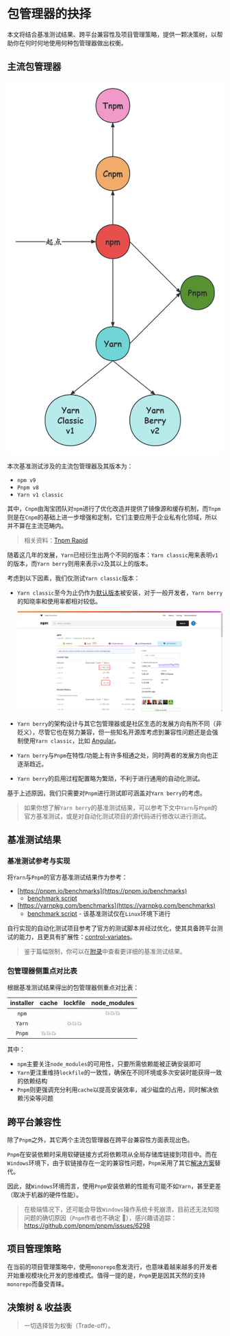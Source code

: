 # 包管理器的抉择

本文将结合基准测试结果、跨平台兼容性及项目管理策略，提供一颗决策树，以帮助你在何时何地使用何种包管理器做出权衡。

## 主流包管理器

![pms](images/pms.jpg)

本次基准测试涉及的主流包管理器及其版本为：

- `npm v9`
- `Pnpm v8`
- `Yarn v1 classic`

其中，`Cnpm`由淘宝团队对`npm`进行了优化改造并提供了镜像源和缓存机制，而`Tnpm`则是在`Cnpm`的基础上进一步增强和定制，它们主要应用于企业私有化领域，所以并不算在主流范畴内。

> 相关资料：[Tnpm Rapid](https://zhuanlan.zhihu.com/p/455809528)

随着这几年的发展，`Yarn`已经衍生出两个不同的版本：`Yarn classic`用来表明`v1`的版本，而`Yarn berry`则用来表示`v2`及其以上的版本。

考虑到以下因素，我们仅测试`Yarn classic`版本：

- `Yarn classic`至今为止仍作为[默认版本](https://www.npmjs.com/package/yarn?activeTab=versions)被安装，对于一般开发者，`Yarn berry`的知晓率和使用率都相对较低。

  ![yarn-downloads](images/yarn-downloads.png)

- `Yarn berry`的架构设计与其它包管理器或是社区生态的发展方向有所不同（非贬义），尽管它也在努力兼容，但一些知名开源库考虑到兼容性问题还是会强制使用`Yarn classic`，比如 [Angular](https://github.com/angular/angular/blob/main/.yarn/README.md)。
- `Yarn berry`与`Pnpm`在特性/功能上有许多相通之处，同时两者的发展方向也正逐渐趋近。
- `Yarn berry`的启用过程配置略为繁琐，不利于进行通用的自动化测试。

基于上述原因，我们只需要对`Pnpm`进行测试即可涵盖对`Yarn berry`的考虑。

> 如果你想了解`Yarn berry`的基准测试结果，可以参考下文中`Yarn`与`Pnpm`的官方基准测试，或是对自动化测试项目的源代码进行修改以进行测试。

## 基准测试结果

### 基准测试参考与实现

将`Yarn`与`Pnpm`的官方基准测试结果作为参考：

- [https://pnpm.io/benchmarks](https://pnpm.io/benchmarks)
  - [benchmark script](https://github.com/pnpm/pnpm.github.io/tree/main/benchmarks)
- [https://yarnpkg.com/benchmarks](https://yarnpkg.com/benchmarks)
  - [benchmark script](https://github.com/yarnpkg/berry/blob/master/scripts/bench-run.sh) - 该基准测试仅在`Linux`环境下进行

自行实现的自动化测试项目参考了官方的测试脚本并经过优化，使其具备跨平台测试的能力，且更具有扩展性：[control-variates](https://github.com/zhenzhenChange/control-variates)。

> 鉴于篇幅限制，你可以在[附录](./infra-link-pm-benchmarks.md)中查看更详细的基准测试结果。

### 包管理器侧重点对比表

根据基准测试结果得出的包管理器侧重点对比表：

| installer | cache  | lockfile | node_modules |
| :-------: | :----: | :------: | :----------: |
|   `npm`   |        |          |    💥💥💥    |
|  `Yarn`   |        |  💥💥💥  |              |
|  `Pnpm`   | 💥💥💥 |          |              |

其中：

- `npm`主要关注`node_modules`的可用性，只要所需依赖能被正确安装即可
- `Yarn`更注重维持`lockfile`的一致性，确保在不同环境或多次安装时能获得一致的依赖结构
- `Pnpm`则更强调充分利用`cache`以提高安装效率，减少磁盘的占用，同时解决依赖污染等问题

## 跨平台兼容性

除了`Pnpm`之外，其它两个主流包管理器在跨平台兼容性方面表现出色。

`Pnpm`在安装依赖时采用软硬链接方式将依赖项从全局存储库链接到项目中。而在`Windows`环境下，由于软链接存在一定的兼容性问题，`Pnpm`采用了其它[解决方案](https://pnpm.io/faq#does-it-work-on-windows)替代。

因此，就`Windows`环境而言，使用`Pnpm`安装依赖的性能有可能不如`Yarn`，甚至更差（取决于机器的硬件性能）。

> 在极端情况下，还可能会导致`Windows`操作系统卡死崩溃，目前还无法知晓问题的确切原因（`Pnpm`作者也不确定 🤣），感兴趣请追踪：<https://github.com/pnpm/pnpm/issues/6298>

## 项目管理策略

在当前的项目管理策略中，使用`monorepo`愈发流行，也意味着越来越多的开发者开始重视模块化开发的思维模式。值得一提的是，`Pnpm`更是因其天然的支持`monorepo`而备受青睐。

## 决策树 & 收益表

> 一切选择皆为权衡（Trade-off）。
